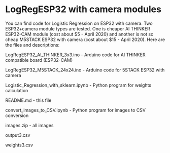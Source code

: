 # LogRegESP32 with camera modules

You can find code for Logistic Regression on ESP32 with camera. Two ESP32+camera module types are tested. One is cheaper AI THINKER ESP32-CAM module (cost about $5 - April 2020) and another is not so cheap M5STACK ESP32 with camera (cost about $15 - April 2020). Here are the files and descriptions:

LogRegESP32_AI_THINKER_3x3.ino - Arduino code for AI THINKER compatible board (ESP32-CAM)

LogRegESP32_M5STACK_24x24.ino  - Arduino code for 5STACK ESP32 with camera

Logistic_Regression_with_sklearn.ipynb - Python program for weights calculation

README.md - this file

convert_images_to_CSV.ipynb - Python program for images to CSV conversion

images.zip - all images

output3.csv

weights3.csv


